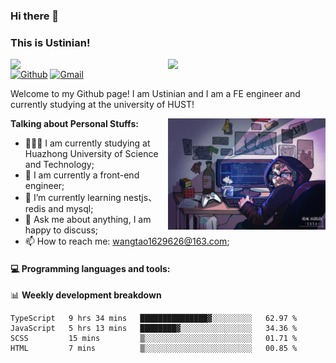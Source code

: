 <!--
**W-HanYu/W-HanYu** is a ✨ _special_ ✨ repository because its `README.md` (this file) appears on your GitHub profile.

Here are some ideas to get you started:

<!-- Talking about you -->
### Hi there 👋 
### This is Ustinian!

<img width="50%" align="left" src="https://github-readme-stats.vercel.app/api/top-langs/?username=W-HanYu&layout=compact&theme=tokyonight" />

<img width="50%" align="left" src="https://github-readme-stats.vercel.app/api?username=W-HanYu&show_icons=true&theme=tokyonight" />

[![Github](https://img.shields.io/badge/-Github-000?style=flat&logo=Github&logoColor=white)](https://github.com/W-HanYu/W-HanYu/)
[![Gmail](https://img.shields.io/badge/-Gmail-c14438?style=flat&logo=Gmail&logoColor=white)](mailto:hanyuwang087@gmail.com)

Welcome to my Github page! I am Ustinian and I am a FE engineer and currently  studying at the university of HUST!  

<img align="right" alt="img" src="https://github.com/FernandoRoldan93/FernandoRoldan93/blob/master/cover_image.jpg" width="50%" height="auto" />

**Talking about Personal Stuffs:**

- 👨🏽‍💻 I am currently studying at Huazhong University of Science and Technology;
- 🌱 I am currently a front-end engineer; 
- 🤔 I’m currently learning nestjs、redis and mysql;
- 💬 Ask me about anything, I am happy to discuss;
- 📫 How to reach me: wangtao1629626@163.com;

#### :computer: Programming languages and tools: 
<p>

📊 **Weekly development breakdown**

<!--START_SECTION:waka-->
```text
TypeScript   9 hrs 34 mins   ███████████████▓░░░░░░░░░   62.97 % 
JavaScript   5 hrs 13 mins   ████████▓░░░░░░░░░░░░░░░░   34.36 % 
SCSS         15 mins         ▒░░░░░░░░░░░░░░░░░░░░░░░░   01.71 % 
HTML         7 mins          ▒░░░░░░░░░░░░░░░░░░░░░░░░   00.85 % 
```
<!--END_SECTION:waka-->

